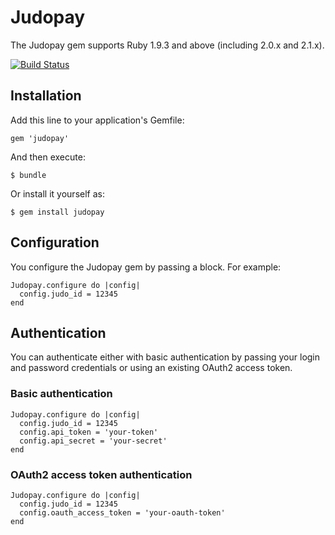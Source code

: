 # Judopay

The Judopay gem supports Ruby 1.9.3 and above (including 2.0.x and 2.1.x).

[![Build Status](https://travis-ci.org/JudoPay/RubySdk.svg?branch=master)](https://travis-ci.org/JudoPay/RubySdk)

## Installation

Add this line to your application's Gemfile:

	gem 'judopay'

And then execute:

	$ bundle

Or install it yourself as:

	$ gem install judopay

## Configuration

You configure the Judopay gem by passing a block. For example:

	Judopay.configure do |config|
	  config.judo_id = 12345
	end

## Authentication
You can authenticate either with basic authentication by passing your login and password credentials or using an existing OAuth2 access token.

### Basic authentication

	Judopay.configure do |config|
	  config.judo_id = 12345
	  config.api_token = 'your-token'
	  config.api_secret = 'your-secret'
	end

### OAuth2 access token authentication

	Judopay.configure do |config|
	  config.judo_id = 12345
	  config.oauth_access_token = 'your-oauth-token'
	end